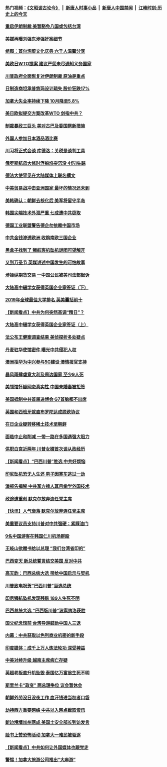 #### 热门视频：[《文昭谈古论今》](https://github.com/gfw-breaker/wenzhao/blob/master/README.md?t=11031833) &nbsp;|&nbsp; [新唐人时事小品](https://github.com/gfw-breaker/ntdtv-comedy/blob/master/README.md?t=11031833) &nbsp;|&nbsp; [新唐人中国禁闻](https://github.com/gfw-breaker/ntdtv-news/blob/master/README.md?t=11031833) &nbsp;|&nbsp; [江峰时刻:历史上的今天](https://github.com/gfw-breaker/today-in-history/blob/master/README.md?t=11031833) 

#### [重启伊朗制裁 美暂豁免八国或包括台湾](../pages/nsc418/n10828261.md?t=11031833) 

#### [美媒再曝刘强东涉强奸案细节](../pages/nsc418/n10827913.md?t=11031833) 

#### [组图：首尔泡菜文化庆典 六千人温馨分享](../pages/nsc418/n10827477.md?t=11031833) 

#### [美欧日WTO提案 建议严惩未尽通知义务国家](../pages/nsc418/n10827615.md?t=11031833) 

#### [川普政府全面恢复对伊朗制裁 原油是重点](../pages/nsc418/n10827130.md?t=11031833) 

#### [日制造商坦承普悠玛设计疏失 股价狂跌17%](../pages/nsc418/n10826679.md?t=11031833) 

#### [加拿大失业率持续下降 10月降至5.8%](../pages/nsc418/n10827140.md?t=11031833) 

#### [美日欧拟提交方案改革WTO 剑指中共？](../pages/nsc418/n10825328.md?t=11031833) 

#### [制裁暴政三巨头 美对古巴及委国祭新措施](../pages/nsc418/n10826014.md?t=11031833) 

#### [外国人参加日本酒品酒比赛](../pages/nsc418/n10825775.md?t=11031833) 

#### [川习将正式会谈 库德洛：关税是谈判工具](../pages/nsc418/n10825047.md?t=11031833) 

#### [俄罗斯航母大修时浮船坞突沉没 4伤1失踪](../pages/nsc418/n10824672.md?t=11031833) 

#### [德法大使罕见在大陆媒体上联名撰文](../pages/nsc418/n10824136.md?t=11031833) 

#### [中美贸易战冲击亚洲国家 最坏的情况还未到](../pages/nsc418/n10824075.md?t=11031833) 

#### [美韩确认：朝鲜去核化后 美军将留守半岛](../pages/nsc418/n10823922.md?t=11031833) 

#### [韩国尖端技术外泄严重 七成遭中共窃取](../pages/nsc418/n10823129.md?t=11031833) 

#### [德国工业联盟警告德企勿依赖中国市场](../pages/nsc418/n10822502.md?t=11031833) 

#### [中共金钱渗透欧洲 收购南欧三国企业](../pages/nsc418/n10822401.md?t=11031833) 

#### [黑盒子找到了 狮航客机坠机谜团可望解开](../pages/nsc418/n10823113.md?t=11031833) 

#### [又到万圣节 英媒讲述中国发生的可怕故事](../pages/nsc418/n10821276.md?t=11031833) 

#### [涉操纵期货交易 一中国公民被美司法部起诉](../pages/nsc418/n10821047.md?t=11031833) 

#### [大陆高中辍学女获得英国企业家签证（下）](../pages/nsc418/n10818610.md?t=11031833) 

#### [2019年全球最佳大学排名 英美囊括前十](../pages/nsc418/n10819133.md?t=11031833) 

#### [【新闻看点】中共为何突然高调“精日”？](../pages/nsc418/n10818912.md?t=11031833) 

#### [大陆高中辍学女获得英国企业家签证（上）](../pages/nsc418/n10818609.md?t=11031833) 

#### [法公布王健案调查结果 美侦探析多处疑点](../pages/nsc418/n10818833.md?t=11031833) 

#### [丹麦驻华使馆密件 曝光中共侵犯人权](../pages/nsc418/n10817567.md?t=11031833) 

#### [澳洲拒华为中兴参与5G建设 澳情报官支持](../pages/nsc418/n10818821.md?t=11031833) 

#### [暴风雨肆虐意大利及周边国家 至少9人死](../pages/nsc418/n10818234.md?t=11031833) 

#### [美领馆怀疑网恋真实性 中国未婚妻被拒签](../pages/nsc418/n10818106.md?t=11031833) 

#### [美国抵制中共首届进博会 G7首脑都不出席](../pages/nsc418/n10818011.md?t=11031833) 

#### [英国和西班牙就直布罗陀达成脱欧协议](../pages/nsc418/n10818119.md?t=11031833) 

#### [在日企业疑转移稀土技术至朝鲜](../pages/nsc418/n10817717.md?t=11031833) 

#### [面临中止和削减 一带一路在多国遇强大阻力](../pages/nsc418/n10817323.md?t=11031833) 

#### [供职白宫近两年 川普女婿首次谈从政经历](../pages/nsc418/n10817086.md?t=11031833) 

#### [【新闻看点】“巴西川普”胜选 中共好烦恼](../pages/nsc418/n10816452.md?t=11031833) 

#### [印尼坠机恐无人生还 男子因塞车逃过一劫](../pages/nsc418/n10816616.md?t=11031833) 

#### [澳报告揭秘 中共军方掩人耳目偷学外国技术](../pages/nsc418/n10816439.md?t=11031833) 

#### [政途遭重创 默克尔放弃连任党主席](../pages/nsc418/n10815994.md?t=11031833) 

#### [【快讯】人气衰落 默克尔放弃连任党主席](../pages/nsc418/n10815855.md?t=11031833) 

#### [美重要议员支持川普对中共强硬：紧踩油门](../pages/nsc418/n10815659.md?t=11031833) 

#### [9名中国游客在韩国仁川机场群殴](../pages/nsc418/n10814575.md?t=11031833) 

#### [王岐山欲赠书给以总理 “我们台湾省印的”](../pages/nsc418/n10815606.md?t=11031833) 

#### [巴西变天 新总统誓言结交美国 反对中共](../pages/nsc418/n10815508.md?t=11031833) 

#### [高天韵：巴西总统大选 带给中国启示与契机](../pages/nsc418/n10815310.md?t=11031833) 

#### [川普致电祝贺“巴西川普”当选总统](../pages/nsc418/n10815388.md?t=11031833) 

#### [印尼狮航坠机发现残骸 189人生死不明](../pages/nsc418/n10815050.md?t=11031833) 

#### [巴西总统大选 “巴西版川普”波索纳洛获胜](../pages/nsc418/n10814398.md?t=11031833) 

#### [国父纪念馆前 台湾导游鼓励中国人三退](../pages/nsc418/n10808276.md?t=11031833) 

#### [内幕：中共获取以色列商业机密的新手段](../pages/nsc418/n10812897.md?t=11031833) 

#### [印度媒体：成千上万人炼法轮功 深受裨益](../pages/nsc418/n10812623.md?t=11031833) 

#### [中美对峙升级 越南主席病亡存疑](../pages/nsc418/n10812354.md?t=11031833) 

#### [英超老板直升机坠毁 泰国亿万富翁生死不明](../pages/nsc418/n10813517.md?t=11031833) 

#### [斯里兰卡“政变” 两总理争位 议会暂休会](../pages/nsc418/n10812935.md?t=11031833) 

#### [朝鲜外劳没日没夜工作 血汗钱进当权者口袋](../pages/nsc418/n10812735.md?t=11031833) 

#### [劫持西方重要网络 中共以入网点截取资讯](../pages/nsc418/n10812177.md?t=11031833) 

#### [新边境墙加州落成 美国土安全部长到访发言](../pages/nsc418/n10811935.md?t=11031833) 

#### [脸书上赞恐怖活动 加拿大一难民被驱逐](../pages/nsc418/n10811860.md?t=11031833) 

#### [【新闻看点】中共如何让外国媒体也跟党走](../pages/nsc418/n10811468.md?t=11031833) 

#### [警惕！加拿大旅游公司推出“大麻游”](../pages/nsc418/n10811741.md?t=11031833) 

